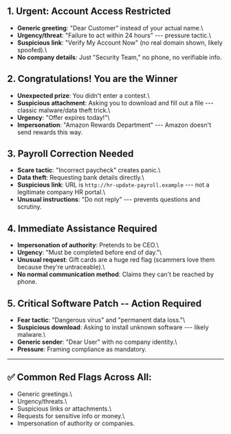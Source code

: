 
## 1. Urgent: Account Access Restricted

-   **Generic greeting**: "Dear Customer" instead of your actual name.\
-   **Urgency/threat**: "Failure to act within 24 hours" --- pressure
    tactic.\
-   **Suspicious link**: "Verify My Account Now" (no real domain shown,
    likely spoofed).\
-   **No company details**: Just "Security Team," no phone, no
    verifiable info.

## 2. Congratulations! You are the Winner

-   **Unexpected prize**: You didn't enter a contest.\
-   **Suspicious attachment**: Asking you to download and fill out a
    file --- classic malware/data theft trick.\
-   **Urgency**: "Offer expires today!"\
-   **Impersonation**: "Amazon Rewards Department" --- Amazon doesn't
    send rewards this way.

## 3. Payroll Correction Needed

-   **Scare tactic**: "Incorrect paycheck" creates panic.\
-   **Data theft**: Requesting bank details directly.\
-   **Suspicious link**: URL is `http://hr-update-payroll.example` ---
    not a legitimate company HR portal.\
-   **Unusual instructions**: "Do not reply" --- prevents questions and
    scrutiny.

## 4. Immediate Assistance Required

-   **Impersonation of authority**: Pretends to be CEO.\
-   **Urgency**: "Must be completed before end of day."\
-   **Unusual request**: Gift cards are a huge red flag (scammers love
    them because they're untraceable).\
-   **No normal communication method**: Claims they can't be reached by
    phone.

## 5. Critical Software Patch -- Action Required

-   **Fear tactic**: "Dangerous virus" and "permanent data loss."\
-   **Suspicious download**: Asking to install unknown software ---
    likely malware.\
-   **Generic sender**: "Dear User" with no company identity.\
-   **Pressure**: Framing compliance as mandatory.

------------------------------------------------------------------------

## ✅ Common Red Flags Across All:

-   Generic greetings.\
-   Urgency/threats.\
-   Suspicious links or attachments.\
-   Requests for sensitive info or money.\
-   Impersonation of authority or companies.
